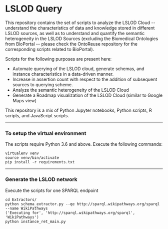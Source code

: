 # LSLOD Query
This repository contains the set of scripts to analyze the LSLOD Cloud -- understand the characteristics of data and knowledge stored in different LSLOD sources, as well as to understand and quantify the semantic heterogeneity in the LSLOD Sources (excluding the Biomedical Ontologies from BioPortal -- please check the OntoReuse repository for the corresponding scripts related to BioPortal). 

Scripts for the following purposes are present here:
 - Automate querying of the LSLOD cloud, generate schemas, and instance characteristics in a data-driven manner.
 - Increase in assertion count with respect to the addition of subsequent sources to querying scheme.
 - Analyze the semantic heterogeneity of the LSLOD Cloud
 - Generate a Roadmap visualization of the LSLOD Cloud (similar to Google Maps view)

This repository is a mix of Python Jupyter notebooks, Python scripts, R scripts, and JavaScript scripts.

---
### To setup the virtual environment

The scripts require Python 3.6 and above. Execute the following commands:
```
virtualenv venv
source venv/bin/activate
pip install -r requirements.txt
```

---
### Generate the LSLOD network

Execute the scripts for one SPARQL endpoint
```
cd Extractors/
python schema_extractor.py --qe http://sparql.wikipathways.org/sparql --name WikiPathways
('Executing for', 'http://sparql.wikipathways.org/sparql', 'WikiPathways')
python instance_ret_main.py
```



